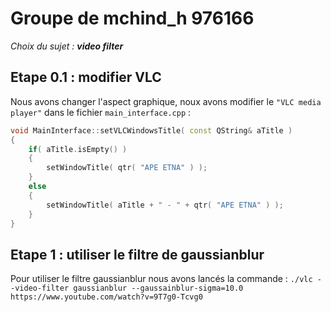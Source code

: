 # Groupe de mchind_h 976166
_Choix du sujet : **video filter**_

## Etape 0.1 : modifier VLC
Nous avons changer l'aspect graphique, noux avons modifier le `"VLC media player"` dans le fichier `main_interface.cpp` :

```cpp
void MainInterface::setVLCWindowsTitle( const QString& aTitle )
{
    if( aTitle.isEmpty() )
    {
        setWindowTitle( qtr( "APE ETNA" ) );
    }
    else
    {
        setWindowTitle( aTitle + " - " + qtr( "APE ETNA" ) );
    }
}
```
## Etape 1 : utiliser le filtre de gaussianblur

Pour utiliser le filtre gaussianblur nous avons lancés la commande : 
`./vlc --video-filter gaussianblur --gaussainblur-sigma=10.0 https://www.youtube.com/watch?v=9T7g0-Tcvg0`